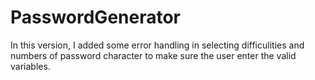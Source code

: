 # PasswordGenerator
In this version, I added some error handling in selecting difficulities and numbers of password character to make sure the user enter the valid variables.
